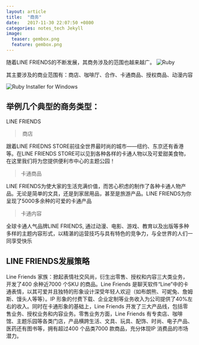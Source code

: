 ```yaml
---
layout: article
title:  "商务"
date:   2017-11-30 22:07:50 +0800
categories: notes_tech Jekyll
image:
  teaser: gembox.png
  feature: gembox.png
---
```

随着LINE FRIENDS的不断发展，其商务涉及的范围也越来越广。
![Ruby](https://www.ruby-lang.org/images/header-ruby-logo.png)

其主要涉及的商业范围有：商店、咖啡厅、合作、卡通商品、授权商品、动漫内容

![Ruby Installer for Windows](https://rubyinstaller.org/assets/logo.png)

## 举例几个典型的商务类型：

LINE FRIENDS
>  商店

跟着LINE FRIEDNS STORE前往全世界最时尚的城市——纽约、东京还有香港等。在LINE FRIENDS STORE可以见到各种各样的卡通人物以及可爱甜美食物，在这里我们将为您提供便利市中心的主题公园！

> 卡通商品

LINE FRIENDS为使大家的生活充满价值，而苦心积虑的制作了各种卡通人物产品。无论是简单的文具，还是到家居用品，甚至是旅游产品。LINE FRIENDS为你呈现了5000多余种的可爱的卡通产品

>  卡通内容

全球卡通人气品牌LINE FRIENDS, 通过动漫、电影、游戏、教育以及出版等多种多样的主题内容形式，以精湛的运营技巧与具有特色的竞争力，与全世界的人们一同享受快乐

## LINE FRIENDS发展策略

Line Friends 家族：掀起表情社交风尚，衍生出零售、授权和内容三大类业务，开发了400 余种近7000 个SKU 的商品。Line Friends 是聊天软件“Line”中的卡通表情，以其可爱并且独特的形象设计深受年轻人欢迎（如布朗熊、可妮兔、詹姆斯、馒头人等等）。IP 形象的付费下载、企业定制等业务收入为公司提供了40%左右的收入。同时在卡通形象的基础上，Line Friends 开发了三大产品线，包括零售业务、授权业务和内容业务。零售业务方面，Line Friends 有专卖店、咖啡馆、主题乐园等各类门店，产品横跨生活、文具、玩具、配饰、时尚、电子产品、医药还有图书等，拥有超过400 个品类7000 款商品，充分体现IP 消费品的市场潜力。


